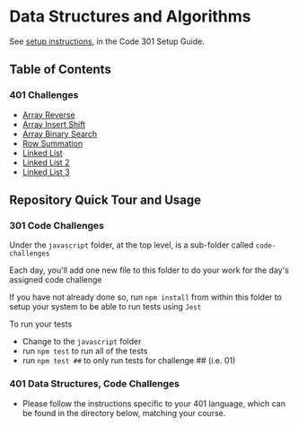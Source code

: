 # Data Structures and Algorithms

See [setup instructions](https://codefellows.github.io/setup-guide/code-301/2-code-challenges), in the Code 301 Setup Guide.

## Table of Contents

### 401 Challenges

- [Array Reverse](./python/code_challenges/array_reverse/README.md)
- [Array Insert Shift](./python/code_challenges/array_shift_reverse/README.md)
- [Array Binary Search](./python/code_challenges/array_binary_search/README.md)
- [Row Summation](./python/code_challenges/row_summation/README.md)
- [Linked List](./python/code_challenges/linked_list/README.md)
- [Linked List 2](./python/code_challenges/linked_list/README2.md)
- [Linked List 3](./python/code_challenges/linked_list/README3.md)

## Repository Quick Tour and Usage

### 301 Code Challenges

Under the `javascript` folder, at the top level, is a sub-folder called `code-challenges`

Each day, you'll add one new file to this folder to do your work for the day's assigned code challenge

If you have not already done so, run `npm install` from within this folder to setup your system to be able to run tests using `Jest`

To run your tests

- Change to the `javascript` folder
- run `npm test` to run all of the tests
- run `npm test ##` to only run tests for challenge ## (i.e. 01)

### 401 Data Structures, Code Challenges

- Please follow the instructions specific to your 401 language, which can be found in the directory below, matching your course.
